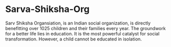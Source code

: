 # Sarva-Shiksha-Org

Sarv Shiksha Organsiation, is an Indian social organization, is directly benefitting over 1025 children and their families every year. The groundwork for a better life lies in education. It is the most powerful catalyst for social transformation. However, a child cannot be educated in isolation.
